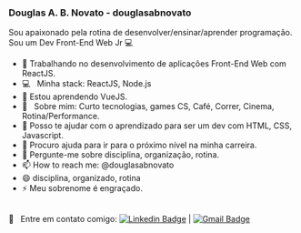 ### Douglas A. B. Novato - douglasabnovato

Sou apaixonado pela rotina de desenvolver/ensinar/aprender programação.
Sou um Dev Front-End Web Jr :computer:

- 🔭 Trabalhando no desenvolvimento de aplicações Front-End Web com ReactJS.
- :computer: &nbsp; Minha stack: ReactJS, Node.js 
- 🌱 Estou aprendendo VueJS.
- 💬  &nbsp; Sobre mim: Curto tecnologias, games CS, Café, Correr, Cinema, Rotina/Performance.
- 👯 Posso te ajudar com o aprendizado para ser um dev com HTML, CSS, Javascript.
- 🤔 Procuro ajuda para ir para o próximo nível na minha carreira.
- 💬 Pergunte-me sobre disciplina, organização, rotina.
- 📫 How to reach me: @douglasabnovato
- 😄 disciplina, organizado, rotina
- ⚡ Meu sobrenome é engraçado.

<br/> :email: &nbsp; Entre em contato comigo: [![Linkedin Badge](https://img.shields.io/badge/-douglasabnovato-blue?style=flat-square&logo=Linkedin&logoColor=white&link=https://www.linkedin.com/in/douglasabnovato/)](https://www.linkedin.com/in/douglasabnovato/) 
| 
[![Gmail Badge](https://img.shields.io/badge/-douglasabnovato@gmail.com-c14438?style=flat-square&logo=Gmail&logoColor=white&link=mailto:douglasabnovato@gmail.com)](mailto:douglasabnovato@gmail.com) 

